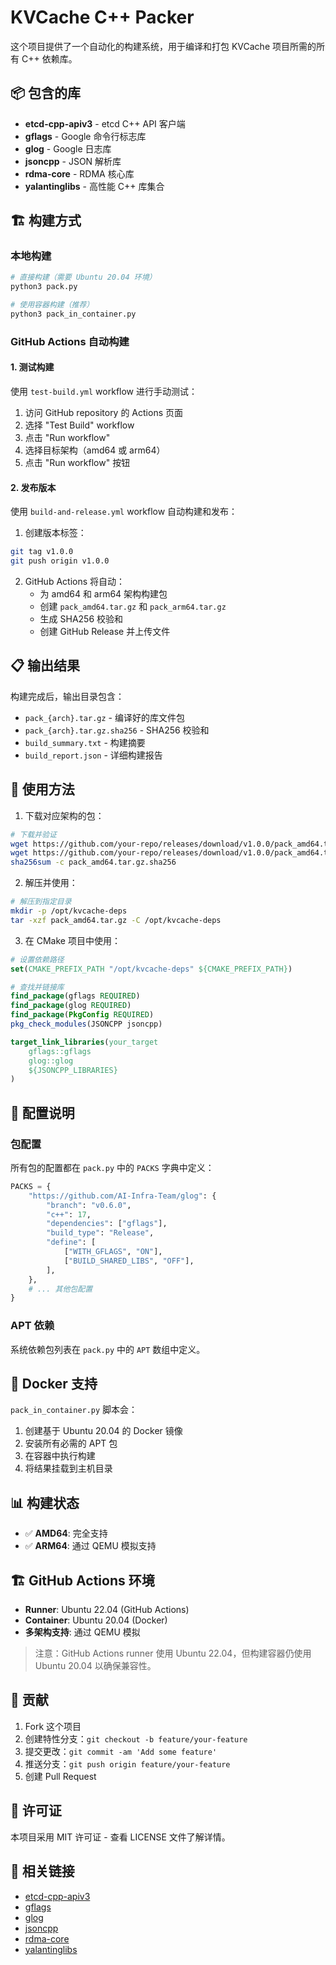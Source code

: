 # KVCache C++ Packer

这个项目提供了一个自动化的构建系统，用于编译和打包 KVCache 项目所需的所有 C++ 依赖库。

## 📦 包含的库

- **etcd-cpp-apiv3** - etcd C++ API 客户端
- **gflags** - Google 命令行标志库
- **glog** - Google 日志库
- **jsoncpp** - JSON 解析库
- **rdma-core** - RDMA 核心库
- **yalantinglibs** - 高性能 C++ 库集合

## 🏗️ 构建方式

### 本地构建

```bash
# 直接构建（需要 Ubuntu 20.04 环境）
python3 pack.py

# 使用容器构建（推荐）
python3 pack_in_container.py
```

### GitHub Actions 自动构建

#### 1. 测试构建

使用 `test-build.yml` workflow 进行手动测试：

1. 访问 GitHub repository 的 Actions 页面
2. 选择 "Test Build" workflow
3. 点击 "Run workflow"
4. 选择目标架构（amd64 或 arm64）
5. 点击 "Run workflow" 按钮

#### 2. 发布版本

使用 `build-and-release.yml` workflow 自动构建和发布：

1. 创建版本标签：
```bash
git tag v1.0.0
git push origin v1.0.0
```

2. GitHub Actions 将自动：
   - 为 amd64 和 arm64 架构构建包
   - 创建 `pack_amd64.tar.gz` 和 `pack_arm64.tar.gz`
   - 生成 SHA256 校验和
   - 创建 GitHub Release 并上传文件

## 📋 输出结果

构建完成后，输出目录包含：

- `pack_{arch}.tar.gz` - 编译好的库文件包
- `pack_{arch}.tar.gz.sha256` - SHA256 校验和
- `build_summary.txt` - 构建摘要
- `build_report.json` - 详细构建报告

## 🚀 使用方法

1. 下载对应架构的包：
```bash
# 下载并验证
wget https://github.com/your-repo/releases/download/v1.0.0/pack_amd64.tar.gz
wget https://github.com/your-repo/releases/download/v1.0.0/pack_amd64.tar.gz.sha256
sha256sum -c pack_amd64.tar.gz.sha256
```

2. 解压并使用：
```bash
# 解压到指定目录
mkdir -p /opt/kvcache-deps
tar -xzf pack_amd64.tar.gz -C /opt/kvcache-deps
```

3. 在 CMake 项目中使用：
```cmake
# 设置依赖路径
set(CMAKE_PREFIX_PATH "/opt/kvcache-deps" ${CMAKE_PREFIX_PATH})

# 查找并链接库
find_package(gflags REQUIRED)
find_package(glog REQUIRED)
find_package(PkgConfig REQUIRED)
pkg_check_modules(JSONCPP jsoncpp)

target_link_libraries(your_target
    gflags::gflags
    glog::glog
    ${JSONCPP_LIBRARIES}
)
```

## 🔧 配置说明

### 包配置

所有包的配置都在 `pack.py` 中的 `PACKS` 字典中定义：

```python
PACKS = {
    "https://github.com/AI-Infra-Team/glog": {
        "branch": "v0.6.0",
        "c++": 17,
        "dependencies": ["gflags"],
        "build_type": "Release",
        "define": [
            ["WITH_GFLAGS", "ON"],
            ["BUILD_SHARED_LIBS", "OFF"],
        ],
    },
    # ... 其他包配置
}
```

### APT 依赖

系统依赖包列表在 `pack.py` 中的 `APT` 数组中定义。

## 🐳 Docker 支持

`pack_in_container.py` 脚本会：

1. 创建基于 Ubuntu 20.04 的 Docker 镜像
2. 安装所有必需的 APT 包
3. 在容器中执行构建
4. 将结果挂载到主机目录

## 📊 构建状态

- ✅ **AMD64**: 完全支持
- ✅ **ARM64**: 通过 QEMU 模拟支持

## 🏗️ GitHub Actions 环境

- **Runner**: Ubuntu 22.04 (GitHub Actions)
- **Container**: Ubuntu 20.04 (Docker)
- **多架构支持**: 通过 QEMU 模拟

> 注意：GitHub Actions runner 使用 Ubuntu 22.04，但构建容器仍使用 Ubuntu 20.04 以确保兼容性。

## 🤝 贡献

1. Fork 这个项目
2. 创建特性分支：`git checkout -b feature/your-feature`
3. 提交更改：`git commit -am 'Add some feature'`
4. 推送分支：`git push origin feature/your-feature`
5. 创建 Pull Request

## 📄 许可证

本项目采用 MIT 许可证 - 查看 LICENSE 文件了解详情。

## 🔗 相关链接

- [etcd-cpp-apiv3](https://github.com/AI-Infra-Team/etcd-cpp-apiv3)
- [gflags](https://github.com/AI-Infra-Team/gflags)
- [glog](https://github.com/AI-Infra-Team/glog)
- [jsoncpp](https://github.com/AI-Infra-Team/jsoncpp)
- [rdma-core](https://github.com/AI-Infra-Team/rdma-core)
- [yalantinglibs](https://github.com/AI-Infra-Team/yalantinglibs) 